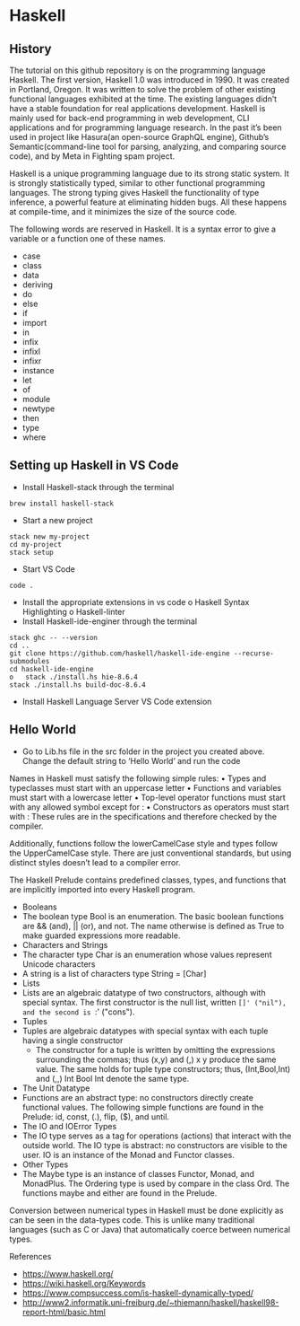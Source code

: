 # Haskell

## History

The tutorial on this github repository is on the programming language Haskell. The first version, Haskell 1.0 was introduced in 1990. It was created in Portland, Oregon. It was written to solve the problem of other existing functional languages exhibited at the time. The existing languages didn’t have a stable foundation for real applications development. Haskell is mainly used for back-end programming in web development, CLI applications and for programming language research. In the past it’s been used in project like Hasura(an open-source GraphQL engine), Github’s Semantic(command-line tool for parsing, analyzing, and comparing source code), and by Meta in Fighting spam project. 

Haskell is a unique programming language due to its strong static system.  It is strongly statistically typed, similar to other functional programming languages. The strong typing gives Haskell the functionality of type inference, a powerful feature at eliminating hidden bugs. All these happens at compile-time, and it minimizes the size of the source code. 

The following words are reserved in Haskell. It is a syntax error to give a variable or a function one of these names. 
- case 
- class 
- data 
- deriving 
- do 
- else 
- if 
- import 
- in 
- infix 
- infixl 
- infixr 
- instance 
- let
- of 
- module 
- newtype 
- then 
- type 
- where





## Setting up Haskell in VS Code

-	Install Haskell-stack through the terminal
```
brew install haskell-stack
```
-	Start a new project 
```
stack new my-project
cd my-project
stack setup
```
-	Start VS Code
```
code .
```
-	Install the appropriate extensions in vs code
o	Haskell Syntax Highlighting
o	Haskell-linter
-	Install Haskell-ide-enginer through the terminal
```
stack ghc -- --version
cd ..
git clone https://github.com/haskell/haskell-ide-engine --recurse-submodules
cd haskell-ide-engine
o	stack ./install.hs hie-8.6.4
stack ./install.hs build-doc-8.6.4
```
-	Install Haskell Language Server VS Code extension

## Hello World
-	Go to Lib.hs file in the src folder in the project you created above. Change the default string to ‘Hello World’ and run the code



Names in Haskell must satisfy the following simple rules:
•	Types and typeclasses must start with an uppercase letter
•	Functions and variables must start with a lowercase letter
•	Top-level operator functions must start with any allowed symbol except for :
•	Constructors as operators must start with :
These rules are in the specifications and therefore checked by the compiler. 

Additionally, functions follow the lowerCamelCase style and types follow the UpperCamelCase style. There are just conventional standards, but using distinct styles doesn’t lead to a compiler error. 

The Haskell Prelude contains predefined classes, types, and functions that are implicitly imported into every Haskell program.

-	Booleans
  -	The boolean type Bool is an enumeration. The basic boolean functions are && (and), || (or), and not. The name otherwise is defined as True to make guarded expressions more readable.
-	Characters and Strings
  -	The character type Char is an enumeration whose values represent Unicode characters
  -	A string is a list of characters
      type  String  =  [Char]
-	Lists
  -	Lists are an algebraic datatype of two constructors, although with special syntax. The first constructor is the null list, written `[]' ("nil"), and the second is `:' ("cons"). 
-	Tuples
  -	Tuples are algebraic datatypes with special syntax with each tuple having a single constructor
 	- The constructor for a tuple is written by omitting the expressions surrounding the commas; thus (x,y) and (,) x y produce the same value. The same holds for tuple type constructors; thus, (Int,Bool,Int) and (,,) Int Bool Int denote the same type.
-	The Unit Datatype
  -	Functions are an abstract type: no constructors directly create functional values. The following simple functions are found in the Prelude: id, const, (.), flip, ($), and until.
-	The IO and IOError Types
  -	The IO type serves as a tag for operations (actions) that interact with the outside world. The IO type is abstract: no constructors are visible to the user. IO is an instance of the Monad and Functor classes. 
-	Other Types
  - The Maybe type is an instance of classes Functor, Monad, and MonadPlus. The Ordering type is used by compare in the class Ord. The functions maybe and either are found in the Prelude.

Conversion between numerical types in Haskell must be done explicitly as can be seen in the data-types code. This is unlike many traditional languages (such as C or Java) that automatically coerce between numerical types.




References
- https://www.haskell.org/
- https://wiki.haskell.org/Keywords
- https://www.compsuccess.com/is-haskell-dynamically-typed/
- http://www2.informatik.uni-freiburg.de/~thiemann/haskell/haskell98-report-html/basic.html


